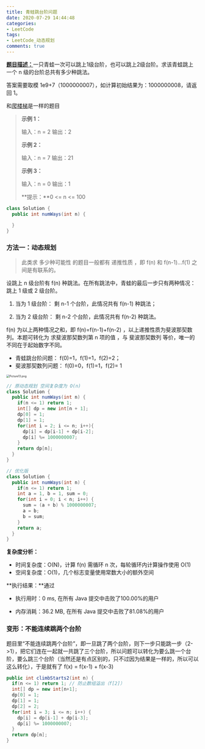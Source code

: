 ```yaml
---
title: 青蛙跳台阶问题
date: 2020-07-29 14:44:48
categories:
- LeetCode
tags:
- LeetCode_动态规划
comments: true
---
```


[**题目描述：**](https://leetcode-cn.com/problems/qing-wa-tiao-tai-jie-wen-ti-lcof/)一只青蛙一次可以跳上1级台阶，也可以跳上2级台阶。求该青蛙跳上一个 n 级的台阶总共有多少种跳法。

答案需要取模 1e9+7（1000000007），如计算初始结果为：1000000008，请返回 1。

和[爬楼梯](https://leetcode-cn.com/problems/climbing-stairs/)是一样的题目

> **示例 1：**
>
> 输入：n = 2
> 输出：2
>
> **示例 2：**
>
> 输入：n = 7
> 输出：21
>
> **示例 3：**
>
> 输入：n = 0
> 输出：1
>
> **提示：**0 <= n <= 100


```java
class Solution {
  public int numWays(int n) {

  }
}
```

<!-- more -->

### 方法一：动态规划

> 此类求 多少种可能性 的题目一般都有 递推性质 ，即 f(n) 和 f(n-1)…f(1) 之间是有联系的。

设跳上 n 级台阶有 f(n) 种跳法。在所有跳法中，青蛙的最后一步只有两种情况： 跳上 1 级或 2 级台阶。

1. 当为 1 级台阶： 剩 n-1 个台阶，此情况共有 f(n-1) 种跳法；

2. 当为 2 级台阶： 剩 n-2 个台阶，此情况共有 f(n-2) 种跳法。


f(n) 为以上两种情况之和，即 f(n)=f(n-1)+f(n-2) ，以上递推性质为斐波那契数列。本题可转化为 求斐波那契数列第 n 项的值 ，与 斐波那契数列 等价，唯一的不同在于起始数字不同。
- 青蛙跳台阶问题： f(0)=1，f(1)=1，f(2)=2；
- 斐波那契数列问题： f(0)=0，f(1)=1，f(2)= 1

<img src="https://pic.leetcode-cn.com/108249e4d62d429f9cd6cab5bbd6afca581ee61c7d762a4c8ea0c62e08e10762-Picture13.png" alt="Picture13.png" style="zoom: 50%;" />

```java
// 原动态规划 空间复杂度为 O(n)
class Solution {
  public int numWays(int n) {
    if(n <= 1) return 1;
    int[] dp = new int[n + 1];
    dp[0] = 1;
    dp[1] = 1;
    for(int i = 2; i <= n; i++){
      dp[i] = dp[i-1] + dp[i-2];
      dp[i] %= 1000000007;
    }
    return dp[n];
  }
}

// 优化版
class Solution {
  public int numWays(int n) {
    if(n <= 1) return 1;
    int a = 1, b = 1, sum = 0;
    for(int i = 0; i < n; i++) {
      sum = (a + b) % 1000000007;
      a = b;
      b = sum;
    }
    return a;
  }
}
```

**复杂度分析：**

- 时间复杂度：O(N)，计算 f(n) 需循环 n 次，每轮循环内计算操作使用 O(1)
- 空间复杂度：O(1)，几个标志变量使用常数大小的额外空间

**执行结果：**通过

- 执行用时：0 ms, 在所有 Java 提交中击败了100.00%的用户

- 内存消耗：36.2 MB, 在所有 Java 提交中击败了81.08%的用户



### 变形：不能连续跳两个台阶

题目里“不能连续跳两个台阶”，即一旦跳了两个台阶，则下一步只能跳一步（2->1），把它们连在一起就一共跳了三个台阶，所以问题可以转化为要么跳一个台阶，要么跳三个台阶（当然还是有点区别的，只不过因为结果是一样的，所以可以这么转化），于是就有了 f(x) = f(x-1) + f(x-3)

```java
public int climbStarts2(int n) {
  if(n <= 1) return 1; // 防止数组溢出（f[2]）
  int[] dp = new int[n+1];
  dp[0] = 1;
  dp[1] = 1;
  dp[2] = 2;
  for(int i = 3; i <= n; i++) {
    dp[i] = dp[i-1] + dp[i-3];
    dp[i] %= 1000000007;
  }
  return dp[n];
}
```


